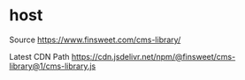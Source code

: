 # host

Source
https://www.finsweet.com/cms-library/

Latest CDN Path
https://cdn.jsdelivr.net/npm/@finsweet/cms-library@1/cms-library.js 
